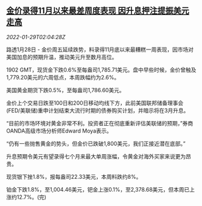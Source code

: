 <!--1643423463000-->
[金价录得11月以来最差周度表现 因升息押注提振美元走高](https://cn.reuters.com/article/global-precious-metal-drv-0129-idCNKBS2K301M)
------

<div><i>2022-01-29T02:04:28Z</i></div><p>路透1月28日 - 金价周五延续跌势，料录得11月底以来最糟糕一周表现，因市场对美国加息的预期升温，推动美元升至数月高位。</p><p>1902 GMT，现货金下跌0.6%至每盎司1,785.71美元。盘中早些时候，金价曾触及1,779.20美元的六周低点，本周跌幅约为2.6%。</p><p>美国黄金期货下跌0.5%，至每盎司1,786.60美元。</p><p>金价上个交易日跌至100日和200日移动均线下方，此前美国联邦储备理事会(FED/美联储)重申计划结束大流行时期的债券购买计划，并暗示将在3月升息。</p><p>“目前的市场环境对黄金非常不利。投资者正在彻底重新评估美联储的预期，”券商OANDA高级市场分析师Edward Moya表示。</p><p>“仍有一些抛售黄金的势头，但金价已跌破1,800美元，我们正接近潜在底部。”</p><p>升息预期令美元有望录得七个月来最大单周涨幅，令黄金对海外买家来说更为昂贵。</p><p>现货银下挫1.8%，报每盎司22.33美元，本周料跌约8%。</p><p>铂金下跌1.8%，至1,004.46美元，钯金上涨0.1%，至2,378.68美元，但本周已上涨约12.7%。(完)</p>
